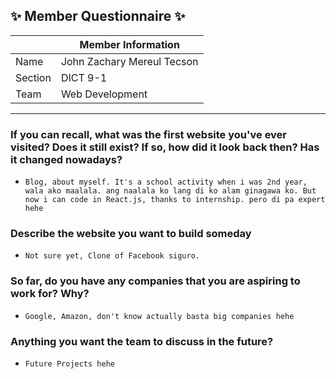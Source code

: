 ## :sparkles: Member Questionnaire :sparkles:

|                        | Member Information                                                          |
|------------------------|-----------------------------------------------------------------------------|
| Name                   | John Zachary Mereul Tecson                                                  |
| Section                | DICT 9-1                                                                    |
| Team                   | Web Development                                                             |

-------

### If you can recall, what was the first website you've ever visited? Does it still exist? If so, how did it look back then? Has it changed nowadays?
- `Blog, about myself. It's a school activity when i was 2nd year, wala ako maalala. ang naalala ko lang di ko alam ginagawa ko. But now i can code in React.js, thanks to internship. pero di pa expert hehe`

### Describe the website you want to build someday
- `Not sure yet, Clone of Facebook siguro.`

### So far, do you have any companies that you are aspiring to work for? Why?
- `Google, Amazon, don't know actually basta big companies hehe`

### Anything you want the team to discuss in the future?
- `Future Projects hehe`
